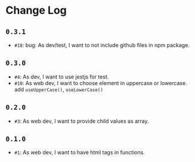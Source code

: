 # Change Log

## `0.3.1`

- `#18`: bug: As dev/test, I want to not include github files in npm package.

## `0.3.0`

- `#4`: As dev, I want to use jestjs for test.
- `#10`: As web dev, I want to choose element in uppercase or lowercase. add `useUpperCase()`, `useLowerCase()`

## `0.2.0`

- `#3`: As web dev, I want to provide child values as array.

## `0.1.0`

- `#1`: As web dev, I want to have html tags in functions.
